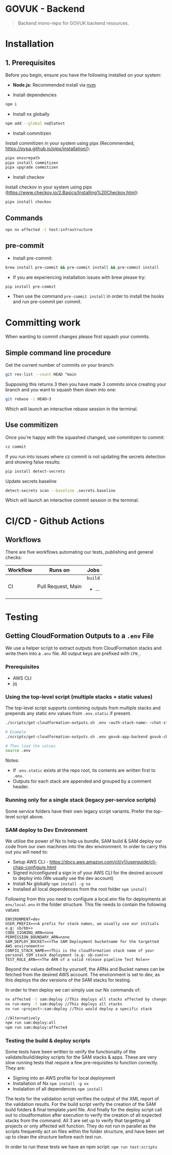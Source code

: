 # GOVUK - Backend

> Backend mono-repo for GOVUK backend resources.

# Installation

## 1. Prerequisites

Before you begin, ensure you have the following installed on your system:

- **Node.js:** Recommended install via [nvm](https://github.com/nvm-sh/nvm)

- Install dependencies

```bash
npm i
```

- Install nx globally

```bash
npm add --global nx@latest
```

- Install commitizen

Install commitizen in your system using pipx (Recommended, https://pypa.github.io/pipx/installation/):

```bash
pipx ensurepath
pipx install commitizen
pipx upgrade commitizen
```

- Install checkov

Install checkov in your system using pipx (https://www.checkov.io/2.Basics/Installing%20Checkov.html):

```bash
pipx install checkov
```

## Commands

```bash
npx nx affected -t test:infrastructure
```

## pre-commit

- Install pre-commit:

```bash
brew install pre-commit && pre-commit install && pre-commit install
```

- If you are experiencing installation issues with brew please try:

```bash
pip install pre-commit
```

- Then use the command `pre-commit install` in order to install the hooks and run pre-commit per commit.

# Committing work

When wanting to commit changes please first squash your commits.

## Simple command line procedure

Get the current number of commits on your branch:

```bash
git rev-list --count HEAD ^main
```

Supposing this returns 3 then you have made 3 commits since creating your branch and you want to squash them down into one:

```bash
git rebase -i HEAD~3
```

Which will launch an interactive rebase session in the terminal.

## Use commitizen

Once you're happy with the squashed changed, use commitizen to commit:

```bash
cz commit
```

If you run into issues where cz commit is not updating the secrets detection and showing false results:

```bash
pip install detect-secrets
```

Update secrets baseline

```bash
detect-secrets scan --baseline .secrets.baseline
```

Which will launch an interactive commit session in the terminal.

# CI/CD - Github Actions

## Workflows

There are five workflows automating our tests, publishing and general checks:

| Workflow | Runs on            | Jobs                          |
| -------- | ------------------ | ----------------------------- |
| CI       | Pull Request, Main | `build` <ul><li>...</li></ul> |

# Testing

## Getting CloudFormation Outputs to a `.env` File

We use a helper script to extract outputs from CloudFormation stacks and write them into a `.env` file. All output keys are prefixed with `CFN_`.

### Prerequisites

- AWS CLI
- jq

### Using the top-level script (multiple stacks + static values)

The top-level script supports combining outputs from multiple stacks and prepends any static env values from `.env.static` if present.

```sh
./scripts/get-cloudformation-outputs.sh .env <auth-stack-name> <chat-stack-name>

# Example
./scripts/get-cloudformation-outputs.sh .env govuk-app-backend govuk-chat-backend

# Then load the values
source .env
```

Notes:

- If `.env.static` exists at the repo root, its contents are written first to `.env`.
- Outputs for each stack are appended and grouped by a comment header.

### Running only for a single stack (legacy per-service scripts)

Some service folders have their own legacy script variants. Prefer the top-level script above.

### SAM deploy to Dev Environment

We utilise the power of Nx to help us bundle, SAM build & SAM deploy our code from our own machines into the dev environment. In order to carry this out you will need to:

- Setup AWS CLI - https://docs.aws.amazon.com/cli/v1/userguide/cli-chap-configure.html
- Signed in/configured a sign in of your AWS CLI for the desired account to deploy into (We usually use the dev account)
- Install Nx globally `npm install -g nx`
- Installed all local dependences from the root folder `npm install`

Following from this you need to configure a local.env file for deployments at `env/local.env` in the folder structure. This file needs to contain the following values

```
ENVIRONMENT=dev
USER_PREFIX=<<A prefix for stack names, we usually use our initials e.g: sb/bb>>
CODE_SIGNING_ARN=none
PERMISSION_BOUNDARY_ARN=none
SAM_DEPLOY_BUCKET=<<The SAM Deployment bucketname for the targetted AWS environment>>
CONFIG_STACK_NAME=<<This is the cloudformation stack name of your personal SSM stack deployment (e.g: sb-ssm)>>
TEST_ROLE_ARN=<<The ARN of a valid release pipeline Test Role>>
```

Beyond the values defined by yourself, the ARNs and Bucket names can be fetched from the desired AWS account. The environment is set to dev, as this deploys the dev versions of the SAM stacks for testing.

In order to then deploy we can simply use our Nx commands of:

```sh
nx affected -t sam:deploy //This deploys all stacks affected by changes
nx run-many -t sam:deploy //This deploys all stacks
nx run <project>:sam:deploy //This would deploy a specific stack

//Alternatively
npm run sam:deploy:all
npm run sam:deploy:affected
```

### Testing the build & deploy scripts

Some tests have been written to verify the functionality of the validate/build/deploy scripts for the SAM stacks & apps. These are very slow running tests that require a few pre-requisites to function correctly. They are:

- Signing into an AWS profile for local deployment
- Installation of Nx `npm install -g nx`
- Instalation of all dependences `npm install`

The tests for the validation script verifies the output of the XML report of the validation results. For the build script verify the creation of the SAM build folders & final template.yaml file. And finally for the deploy script call out to cloudformation after execution to verify the creation of all expected stacks from the command. All 3 are set up to verify that targetting all projects or only affected will function. They do not run in parallel as the scripts frequently act on files within the folder structure, and have been set up to clean the structure before each test run.

In order to run these tests we have an npm script:
`npm run test:scripts`
